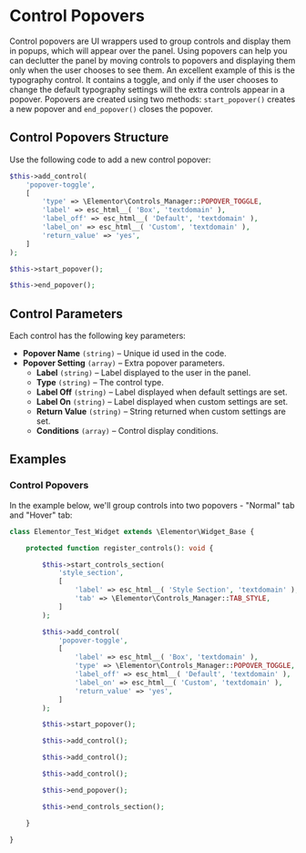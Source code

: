 # Control Popovers

<Badge type="tip" vertical="top" text="Elementor Core" /> <Badge type="warning" vertical="top" text="Basic" />

<Badge type="tip" vertical="top" text="Elementor Core" /> <Badge type="warning" vertical="top" text="Basic" />

Control popovers are UI wrappers used to group controls and display them in popups, which will appear over the panel. Using popovers can help you can declutter the panel by moving controls to popovers and displaying them only when the user chooses to see them. An excellent example of this is the typography control. It contains a toggle, and only if the user chooses to change the default typography settings will the extra controls appear in a popover. Popovers are created using two methods: `start_popover()` creates a new popover and `end_popover()` closes the popover.

## Control Popovers Structure

Use the following code to add a new control popover:

```php
$this->add_control(
	'popover-toggle',
	[
		'type' => \Elementor\Controls_Manager::POPOVER_TOGGLE,
		'label' => esc_html__( 'Box', 'textdomain' ),
		'label_off' => esc_html__( 'Default', 'textdomain' ),
		'label_on' => esc_html__( 'Custom', 'textdomain' ),
		'return_value' => 'yes',
	]
);

$this->start_popover();

$this->end_popover();
```

## Control Parameters

Each control has the following key parameters:

* **Popover Name** `(string)` – Unique id used in the code.
* **Popover Setting** `(array)` – Extra popover parameters.
  * **Label** `(string)` – Label displayed to the user in the panel.
  * **Type** `(string)` – The control type.
  * **Label Off** `(string)` – Label displayed when default settings are set.
  * **Label On** `(string)` – Label displayed when custom settings are set.
  * **Return Value** `(string)` – String returned when custom settings are set.
  * **Conditions** `(array)` – Control display conditions.

## Examples

### Control Popovers

In the example below, we'll group controls into two popovers - "Normal" tab and "Hover" tab:

```php {13-22,24,32}
class Elementor_Test_Widget extends \Elementor\Widget_Base {

	protected function register_controls(): void {

		$this->start_controls_section(
			'style_section',
			[
				'label' => esc_html__( 'Style Section', 'textdomain' ),
				'tab' => \Elementor\Controls_Manager::TAB_STYLE,
			]
		);

		$this->add_control(
			'popover-toggle',
			[
				'label' => esc_html__( 'Box', 'textdomain' ),
				'type' => \Elementor\Controls_Manager::POPOVER_TOGGLE,
				'label_off' => esc_html__( 'Default', 'textdomain' ),
				'label_on' => esc_html__( 'Custom', 'textdomain' ),
				'return_value' => 'yes',
			]
		);

		$this->start_popover();

		$this->add_control();

		$this->add_control();

		$this->add_control();

		$this->end_popover();

		$this->end_controls_section();

	}

}
```
